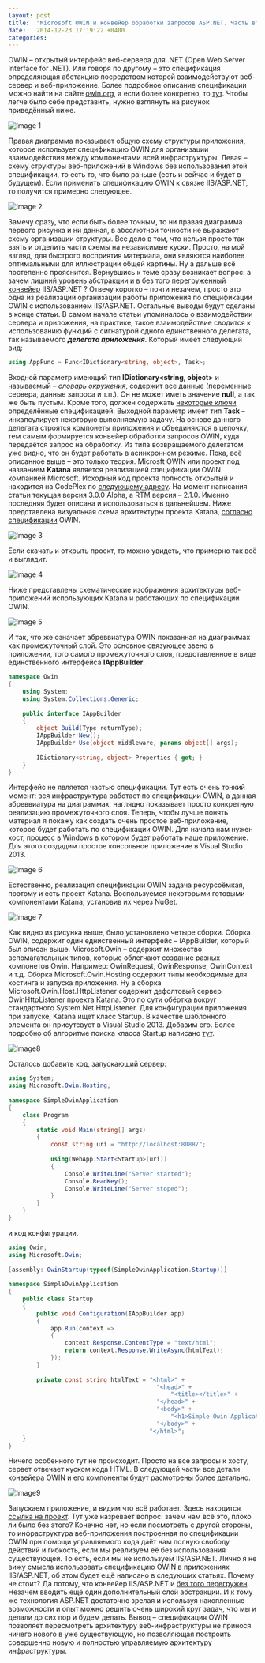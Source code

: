 ```yaml
---
layout: post
title:  "Microsoft OWIN и конвейер обработки запросов ASP.NET. Часть вторая, спецификация OWIN и его реализация компанией Microsoft. Проект Katana, общее описание."
date:   2014-12-23 17:19:22 +0400
categories:
---
```


OWIN – открытый интерфейс веб-сервера для .NET (Open Web Server Interface for .NET). Или говоря по другому – это спецификация определяющая абстакцию посредством которой взаимодействуют веб-сервер и веб-приложение. Более подробное описание спецификации можно найти на сайте [owin.org](http://owin.org), а если более конкретно, то [тут](http://http://owin.org/spec/spec/owin-1.0.0.html). Чтобы легче было себе представить, нужно взглянуть на рисунок приведённый ниже.

![Image 1](/assets/posts/2014-12-23-microsoft-owin-and-aspnet-pipline-part-2/2376.A50I1.jpg)

Правая диаграмма показывает общую схему структуры приложения, которое использует спецификацию OWIN для организации взаимодействия между компонентами всей инфраструктуры. Левая – схему структуры веб-приложений в Windows без использования этой спецификации, то есть то, что было раньше (есть и сейчас и будет в будущем). Если применить спецификацию OWIN  к связке IIS/ASP.NET, то получится примерно следующее.

![Image 2](/assets/posts/2014-12-23-microsoft-owin-and-aspnet-pipline-part-2/5367.A50I2.jpg)

Замечу сразу, что если быть более точным, то ни правая диаграмма первого рисунка и ни данная, в абсолютной точности не выражают схему организации структуры. Все дело в том, что нельзя просто так взять и отделить части схемы на независимые куски. Просто, на мой взгляд, для быстрого восприятия материала, они являются наиболее оптимальными для иллюстрации общей картины. Ну а дальше всё постепенно прояснится. Вернувшись к теме сразу возникает вопрос: а зачем лишний уровень абстракции и в без того [перегруженный конвейер](/2014-12-23-microsoft-owin-and-aspnet-pipline-part-1) IIS/ASP.NET ? Отвечу коротко – почти незачем, просто это одна из реализаций организации работы приложения по спецификации OWIN с использованием IIS/ASP.NET. Остальные выводы будут сделаны в конце статьи. В самом начале статьи упоминалось о взаимодействии сервера и приложения, на практике, такое взаимодействие сводится к использованию функций с сигнатурой одного единственного делегата, так называемого ***делегата приложения***. Который имеет следующий вид:

```csharp
using AppFunc = Func<IDictionary<string, object>, Task>;
```

Входной параметр имеющий тип **IDictionary<string, object>** и называемый – *словарь окружения*, содержит все данные (переменные сервера, данные запроса и т.п.). Он не может иметь значение **null**, а так же быть пустым. Кроме того, должен содержать [некоторые ключи](http://owin.org/spec/spec/owin-1.0.0.html#_3.2._Environment) определённые спецификацией. Выходной параметр имеет тип **Task** – инкапсулирует некоторую выполняемую задачу. На основе данного делегата строятся компонеты приложения и объединяются в цепочку, тем самым формируется конвейер обработки запросов OWIN, куда передаётся запрос на обработку. Из типа возвращаемого делегатом уже видно, что он будет работать в асинхронном режиме. Пока, всё описанное выше – это только теория. Microsft OWIN или проект под названием **Katana** является реализацией спецификации OWIN компанией Microsoft. Исходный код проекта полность открытый и находится на CodePlex по [следующему адресу](https://katanaproject.codeplex.com/). На момент написания статьи текущая версия 3.0.0 Alpha, а RTM версия – 2.1.0. Именно последняя будет описана и использоваться в дальнейшем. Ниже представлена визуальная схема архитектуры проекта Katana, [согласно спецификации](http://owin.org/spec/spec/owin-1.0.0.html) OWIN.

![Image 3](/assets/posts/2014-12-23-microsoft-owin-and-aspnet-pipline-part-2/2626.A50I3.jpg)

Если скачать и открыть проект, то можно увидеть, что примерно так всё и выглядит. 

![Image 4](/assets/posts/2014-12-23-microsoft-owin-and-aspnet-pipline-part-2/1452.A50I4.jpg)

Ниже представлены схематические изображения архитектуры веб-приложений использующих Katana и работающих по спецификации OWIN.

![Image 5](/assets/posts/2014-12-23-microsoft-owin-and-aspnet-pipline-part-2/2248.A50I5.jpg)

И так, что же означает абреввиатура OWIN показанная на диаграммах как промежуточный слой. Это основное связующее звено в приложении, того самого промежуточного слоя, представленное в виде единственного интерфейса **IAppBuilder**.

```csharp
namespace Owin
{
    using System;
    using System.Collections.Generic;
 
    public interface IAppBuilder
    {
        object Build(Type returnType);
        IAppBuilder New();
        IAppBuilder Use(object middleware, params object[] args);
 
        IDictionary<string, object> Properties { get; }
    }
}
```

Интерфейс не является частью спецификации. Тут есть очень тонкий момент: вся инфраструктура работает по спецификации OWIN, а данная абреввиатура на диаграммах, наглядно показывает просто конкретную реализацию промежуточного слоя. Теперь, чтобы лучше понять материал я покажу как создать очень простое веб-приложение, которое будет работать по спецификации OWIN. Для начала нам нужен хост, процесс в Windows в котором будет работать наше приложение. Для этого создадим простое консольное приложение в Visual Studio 2013.

![Image 6](/assets/posts/2014-12-23-microsoft-owin-and-aspnet-pipline-part-2/6886.A50I6.jpg)

Естественно, реализация спецификации OWIN задача ресурсоёмкая, поэтому и есть проект Katana. Воспользуемся некоторыми готовыми компонентами Katana, установив их через NuGet.

![Image 7](/assets/posts/2014-12-23-microsoft-owin-and-aspnet-pipline-part-2/8540.A50I7.jpg)

Как видно из рисунка выше, было установлено четыре сборки. Сборка OWIN, содержит один едниственный интерфейс – IAppBuilder, который был описан выше. Microsoft.Owin – содержит множество вспомагательных типов, которые облегчают создание разных  компонетов Owin. Например: OwinRequest, OwinResponse, OwinContext и т.д. Сборка Microsoft.Owin.Hosting содержит типы необходимые для хостинга и запуска приложения. Ну а сборка Microsoft.Owin.Host.HttpListener содержит дефолтовый сервер OwinHttpListener проекта Katana. Это по сути обёртка вокруг стандартного System.Net.HttpListener. Для конфигурации приложения при запуске, Katana ищет класс Startup. В качестве шаблонного элемента он присутсвует в Visual Studio 2013. Добавим его. Более подробно об алгоритме поиска класса Startup написано [тут](http://www.asp.net/aspnet/overview/owin-and-katana/owin-startup-class-detection).

![Image8](/assets/posts/2014-12-23-microsoft-owin-and-aspnet-pipline-part-2/3750.A50I8.jpg)

Осталось добавить код, запускающий сервер:

```csharp
using System;
using Microsoft.Owin.Hosting;
 
namespace SimpleOwinApplication
{
    class Program
    {
        static void Main(string[] args)
        {
            const string uri = "http://localhost:8088/";
 
            using(WebApp.Start<Startup>(uri))
            {
                Console.WriteLine("Server started");
                Console.ReadKey();
                Console.WriteLine("Server stoped");
            }
        }
    }
}
```

и код конфигурации.

```csharp
using Owin;
using Microsoft.Owin;
 
[assembly: OwinStartup(typeof(SimpleOwinApplication.Startup))]
 
namespace SimpleOwinApplication
{
    public class Startup
    {
        public void Configuration(IAppBuilder app)
        {
            app.Run(context =>
            {
                context.Response.ContentType = "text/html";
                return context.Response.WriteAsync(htmlText);
            });
        }
 
        private const string htmlText = "<html>" +
                                          "<head>" +
                                              "<title></title>" +
                                          "</head>" +
                                          "<body>" +
                                              "<h1>Simple Owin Application<h1>" +
                                          "</body>" +
                                        "</html>";
    }
}
```

Ничего особенного тут не происходит. Просто на все запросы к хосту, сервет отвечает куском кода HTML. В следующей части все детали конвейера OWIN и его компоненты будут расмотрены более детально.

![Image9](/assets/posts/2014-12-23-microsoft-owin-and-aspnet-pipline-part-2/4520.A50I9.jpg)

Запускаем приложение, и видим что всё работает. Здесь находится [ссылка на проект](http://www.msdr.ru/files/SimpleOwinApplication.zip). Тут уже назревает вопрос: зачем нам всё это, плохо ли было без этого? Конечно нет, но если посмотреть с другой стороны, то инфраструктура веб-приложения построенная по спецификации OWIN при помощи управляемого кода даёт нам полную свободу действий и гибкость, еcли мы реализуем её без использования существующей. То есть, если мы не используем IIS/ASP.NET. Лично я не вижу смысла использовать спецификацию OWIN в приложениях IIS/ASP.NET, об этом будет ещё написано в следующих статьях. Почему не стоит? Да потому, что конвейер IIS/ASP.NET и [без того перегружен](/2014/12/23/microsoft-owin-and-aspnet-pipline-part-1.html). Незачем вводить ещё один дополнительный слой абстракции. И к тому же технология ASP.NET достаточно зрелая и используя накопленные возможности и опыт можно решить очень широкий круг задач, что мы и делали до сих пор и будем делать. Вывод – спецификация OWIN позволяет пересмотреть  архитектуру веб-инфраструктуры не принося ничего нового в уже существующую, но позволяющая построить совершенно новую и полностью управляемую архитектуру инфраструктуры.